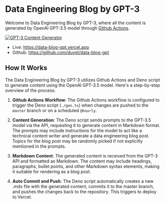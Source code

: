 # Data Engineering Blog by GPT-3

Welcome to Data Engineering Blog by GPT-3, where all the content is generated by OpenAI GPT-3.5 model through [Github Actions](https://github.com/duyet/data-blog-gpt/actions/workflows/generator.yml).

[![GPT-3 Content Generator](https://github.com/duyet/data-blog-gpt/actions/workflows/generator.yml/badge.svg)](https://github.com/duyet/data-blog-gpt/actions/workflows/generator.yml)

- Live: https://data-blog-gpt.vercel.app
- Github: https://github.com/duyet/data-blog-gpt

## How It Works

The Data Engineering Blog by GPT-3 utilizes Github Actions and Deno script to generate content using the OpenAI GPT-3.5 model. Here's a step-by-step overview of the process:

1. **Github Actions Workflow**: The Github Actions workflow is configured to trigger the Deno script (`./gen.ts`) when changes are pushed to the `master` branch or on a scheduled `@hourly`.

2. **Content Generation**: The Deno script sends prompts to the GPT-3.5 model via the API, requesting it to generate content in Markdown format. The prompts may include instructions for the model to act like a technical content writer and generate a data engineering blog post. Topics for the blog post may be randomly picked if not explicitly mentioned in the prompts.

3. **Markdown Content**: The generated content is received from the GPT-3 API and formatted as Markdown. The content may include headings, paragraphs, bullet points, and other Markdown syntax elements, making it suitable for rendering as a blog post.

4. **Auto Commit and Push**: The Deno script automatically creates a new .mdx file with the generated content, commits it to the master branch, and pushes the changes back to the repository. This triggers to deploy to Vercel.
